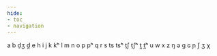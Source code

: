 ```yaml
---
hide:
- toc
- navigation
---
```

a
b
d̠ʒ
d̪
e
h
i
j
k
kʰ
l
m
n
o
p
pʰ
q
r
s
ts
tsʰ
t̠ʃ
t̠ʃʰ
t̪
t̪ʰ
u
w
x
z
ŋ
ə
ɡ
ɢ
ɲ
ʃ
ʒ
χ
